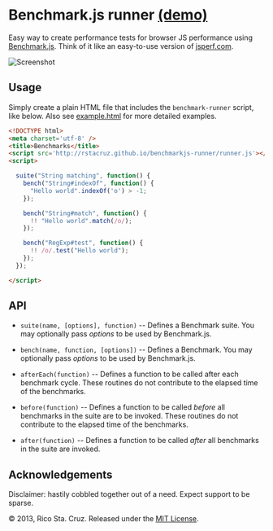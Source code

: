 # Benchmark.js runner [(demo)](http://rstacruz.github.io/benchmarkjs-runner/example.html)

Easy way to create performance tests for browser JS performance using 
[Benchmark.js]. Think of it like an easy-to-use version of [jsperf.com].

![Screenshot](http://rstacruz.github.io/benchmarkjs-runner/support/screenshot.png)

## Usage

Simply create a plain HTML file that includes the `benchmark-runner` script,
like below. Also see [example.html](example.html) for more detailed
examples.

~~~ html
<!DOCTYPE html>
<meta charset='utf-8' />
<title>Benchmarks</title>
<script src='http://rstacruz.github.io/benchmarkjs-runner/runner.js'></script>
<script>

  suite("String matching", function() {
    bench("String#indexOf", function() {
      "Hello world".indexOf('o') > -1;
    });

    bench("String#match", function() {
      !! "Hello world".match(/o/);
    });

    bench("RegExp#test", function() {
      !! /o/.test("Hello world");
    });
  });

</script>
~~~

## API

* `suite(name, [options], function)` -- Defines a Benchmark suite. You may
optionally pass *options* to be used by Benchmark.js.

* `bench(name, function, [options])` -- Defines a Benchmark. You may optionally
pass *options* to be used by Benchmark.js.

* `afterEach(function)` -- Defines a function to be called after each benchmark
cycle. These routines do not contribute to the elapsed time of the benchmarks.

* `before(function)` -- Defines a function to be called *before* all benchmarks in
the suite are to be invoked. These routines do not contribute to the elapsed
time of the benchmarks.

* `after(function)` -- Defines a function to be called *after* all benchmarks in
the suite are invoked.

## Acknowledgements

Disclaimer: hastily cobbled together out of a need. Expect support to be sparse.

© 2013, Rico Sta. Cruz. Released under the [MIT License].

[MIT License]: http://www.opensource.org/licenses/mit-license.php
[jsperf.com]: http://jsperf.com/
[benchmark.js]: http://benchmarkjs.com/
